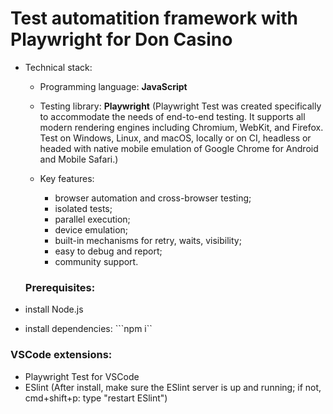 # Test automatition framework with Playwright for Don Casino

* Technical stack: 
    * Programming language: **JavaScript**
    * Testing library: **Playwright** (Playwright Test was created specifically to accommodate the needs of end-to-end testing. It supports all modern rendering engines including Chromium, WebKit, and Firefox. Test on Windows, Linux, and macOS, locally or on CI, headless or headed with native mobile emulation of Google Chrome for Android and Mobile Safari.)

  * Key features:
    * browser automation and cross-browser testing;
    * isolated tests;
    * parallel execution;
    * device emulation;
    * built-in mechanisms for retry, waits, visibility;
    * easy to debug and report;
    * community support.

  ### Prerequisites:
 * install Node.js
 * install dependencies: ```npm i``

 ### VSCode extensions:
 * Playwright Test for VSCode
 * ESlint (After install, make sure the ESlint server is up and running; if not, cmd+shift+p: type "restart ESlint")